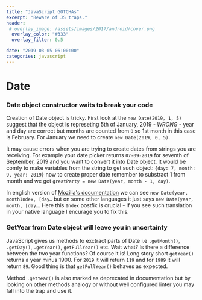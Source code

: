 ```yaml
---
title: "JavaScript GOTCHAs"
excerpt: "Beware of JS traps."
header:
 # overlay_image: /assets/images/2017/android/cover.png
  overlay_color: "#333"
  overlay_filter: 0.5

date: "2019-03-05 06:00:00"
categories: javascript
---
```


# Date

### Date object constructor waits to break your code

Creation of Date object is tricky. First look at the `new Date(2019, 1, 5)` suggest that the object is represeting 5th of January, 2019 - *WRONG* - year and day are correct but months are counted from `0` so 1st month in this case is February. For January we need to create `new Date(2019, 0, 5)`.

It may cause errors when you are trying to create dates from strings you are receiving. For example your date picker returns `07-09-2019` for seventh of September, 2019 and you want to convert it into Date object. It would be comfy to make variables from the string to get such object: `{day: 7, month: 9, year: 2019}` now to create proper date remember to substract 1 from month and we get `greatParty = new Date(year, month - 1, day)`.

In english version of [Mozilla's documentation](https://developer.mozilla.org/en-US/docs/Web/JavaScript/Reference/Global_Objects/Date) we can see `new Date(year, monthIndex, [day…` but on some other languages it just says `new Date(year, month, [day…`. Here this `Index` postfix is crucial - if you see such translation in your native language I encurage you to fix this.

### GetYear from Date object will leave you in uncertainty

JavaScript gives us methods to exctract parts of Date i.e `.getMonth()`, `.getDay()`, `.getYear()`, `getFullYear()` etc. Wait what? Is there a difference between the two year functions? Of course it is! Long story short `getYear()` returns a year minus 1900. For `2019` it will return `119` and for `1989` it will return `89`. Good thing is that `getFullYear()` behaves as expected.

Method `.getYear()` is also marked as deprecated in documentation but by looking on other methods analogy or without well configured linter you may fall into the trap and use it.

